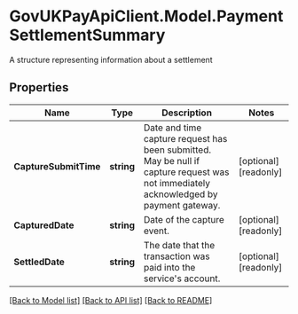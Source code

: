 # GovUKPayApiClient.Model.PaymentSettlementSummary
A structure representing information about a settlement

## Properties

Name | Type | Description | Notes
------------ | ------------- | ------------- | -------------
**CaptureSubmitTime** | **string** | Date and time capture request has been submitted. May be null if capture request was not immediately acknowledged by payment gateway. | [optional] [readonly] 
**CapturedDate** | **string** | Date of the capture event. | [optional] [readonly] 
**SettledDate** | **string** | The date that the transaction was paid into the service&#39;s account. | [optional] [readonly] 

[[Back to Model list]](../README.md#documentation-for-models) [[Back to API list]](../README.md#documentation-for-api-endpoints) [[Back to README]](../README.md)

